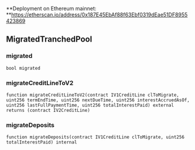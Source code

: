 **Deployment on Ethereum mainnet: **https://etherscan.io/address/0x187E45EbAf88f63Ebf0319dEae51DF8955423869

## MigratedTranchedPool

### migrated

```solidity
bool migrated
```

### migrateCreditLineToV2

```solidity
function migrateCreditLineToV2(contract IV1CreditLine clToMigrate, uint256 termEndTime, uint256 nextDueTime, uint256 interestAccruedAsOf, uint256 lastFullPaymentTime, uint256 totalInterestPaid) external returns (contract IV2CreditLine)
```

### migrateDeposits

```solidity
function migrateDeposits(contract IV1CreditLine clToMigrate, uint256 totalInterestPaid) internal
```

